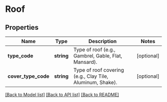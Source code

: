 # Roof

## Properties
Name | Type | Description | Notes
------------ | ------------- | ------------- | -------------
**type_code** | **string** | Type of roof (e.g., Gambrel, Gable, Flat, Mansard). | [optional] 
**cover_type_code** | **string** | Type of roof covering (e.g., Clay Tile, Aluminum, Shake). | [optional] 

[[Back to Model list]](../../README.md#documentation-for-models) [[Back to API list]](../../README.md#documentation-for-api-endpoints) [[Back to README]](../../README.md)

